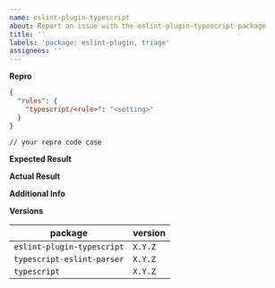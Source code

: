 ```yaml
---
name: eslint-plugin-typescript
about: Report an issue with the eslint-plugin-typescript package
title: ''
labels: 'package: eslint-plugin, triage'
assignees: ''
---
```


<!--
If you have a problem with a specific rule, please begin your issue title with [rulename] to make it easier to search for.
I.e. "[no-unused-vars] False positive when fooing the bar"
-->

**Repro**

<!--
Include a minimal reproduction case.
Please try to avoid code that isn't directly related to the bug, as it makes it harder to investigate.
-->

```JSON
{
  "rules": {
    "typescript/<rule>": "<setting>"
  }
}
```

```TS
// your repro code case
```

**Expected Result**

**Actual Result**

**Additional Info**

**Versions**

| package                    | version |
| -------------------------- | ------- |
| `eslint-plugin-typescript` | `X.Y.Z` |
| `typescript-eslint-parser` | `X.Y.Z` |
| `typescript`               | `X.Y.Z` |
